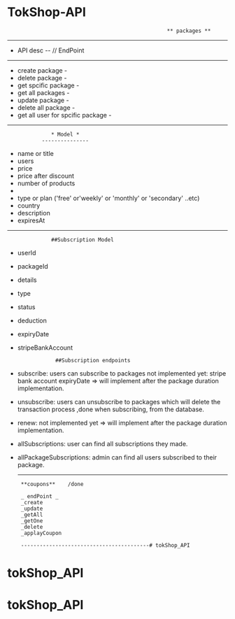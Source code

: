 # TokShop-API

                                                       ** packages **

---

- API desc -- // EndPoint

---

- create package -
- delete package -
- get spcific package -
- get all packages -
- update package -
- delete all package -
- get all user for spcific package -

---

                  * Model *
               ---------------

- name or title
- users
- price
- price after discount
- number of products
-
- type or plan ('free' or'weekly' or 'monthly' or 'secondary' ..etc)
- country
- description
- expiresAt

---

                  ##Subscription Model

- userId
- packageId
- details
- type
- status
- deduction
- expiryDate
- stripeBankAccount

                  ##Subscription endpoints

- subscribe:
  users can subscribe to packages
  not implemented yet:
  stripe bank account
  expiryDate => will implement after the package duration implementation.
- unsubscribe:
  users can unsubscribe to packages which will delete the transaction process ,done when subscribing, from the database.
- renew:
  not implemented yet => will implement after the package duration implementation.

- allSubscriptions:
  user can find all subscriptions they made.
- allPackageSubscriptions:
  admin can find all users subscribed to their package.





    ------------------------------------------------
       **coupons**    /done

       _ endPoint _
       _create
       _update
       _getAll
       _getOne
       _delete
       _applayCoupon

       -----------------------------------------# tokShop_API
# tokShop_API
# tokShop_API
